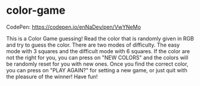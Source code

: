 # color-game

CodePen: https://codepen.io/enNaDev/pen/VwYNeMo

This is a Color Game guessing! 
Read the color that is randomly given in RGB and try to guess the color. 
There are two modes of difficulty.
The easy mode with 3 squares and the difficult mode with 6 squares. 
If the color are not the right for you, you can press on "NEW COLORS" and the colors will be randomly reset for you with new ones.
Once you find the correct color, you can press on "PLAY AGAIN?" for setting a new game, or just quit with the pleasure of the winner!
Have fun!

